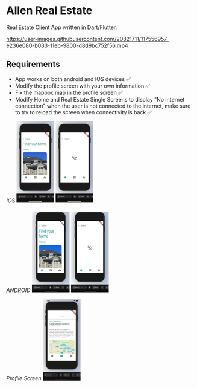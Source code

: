 # Allen Real Estate

Real Estate Client App written in Dart/Flutter.

https://user-images.githubusercontent.com/20821711/117556957-e236e080-b033-11eb-9800-d8d9bc752f56.mp4

## Requirements
- App works on both android and IOS devices ✅
- Modify the profile screen with your own information ✅
- Fix the mapbox map in the profile screen ✅
- Modify Home and Real Estate Single Screens to display "No internet connection" when the user is not connected to the internet, make sure to try to reload the screen when connectivity is back ✅



*IOS*
    <img src="screenshots/IphoneWifi.PNG" width="100" >     <img src="screenshots/IphoneW:OWifi.PNG" width="100" > 

*ANDROID*
    <img src="screenshots/AndroidWithWifi.JPG" width="100" height="220" >     <img src="screenshots/AndroidW:OWifi.JPG" width="100" height="220" > 

*Profile Screen*
    <img src="screenshots/ProfileScreen.png" width="100" >




